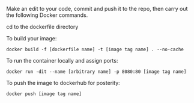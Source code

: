

Make an edit to your code, commit and push it to the repo, then carry out the following Docker commands.

cd to the dockerfile directory

To build your image:

    docker build -f [dockerfile name] -t [image tag name] . --no-cache

To run the container locally and assign ports:

    docker run -dit --name [arbitrary name] -p 8080:80 [image tag name]

To push the image to dockerhub for posterity:

    docker push [image tag name]